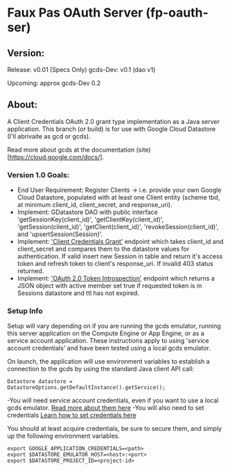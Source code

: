 # Faux Pas OAuth Server (fp-oauth-ser)

## Version:

Release: v0.01 (Specs Only)
gcds-Dev: v0.1  (dao v1)

Upcoming: approx gcds-Dev 0.2

## About:

A Client Credentials OAuth 2.0 grant type implementation as a Java server application.  This branch (or build) is for use with Google Cloud Datastore (I'll abrivaite as gcd or gcds).

Read more about gcds at the documentation (site)[https://cloud.google.com/docs/].

### Version 1.0 Goals:

- End User Requirement: Register Clients -> i.e. provide your own Google Cloud Datastore, populated with at least one Client entity (scheme tbd, at minimum client_id, client_secret, and response_uri).
- Implement: GDatastore DAO with public interface 'getSessionKey(client_id)', 'getClientKey(client_id)', 'getSession(client_id)', 'getClient(client_id)', 'revokeSession(client_id)', and 'upsertSession(Session)'.
- Implement: ['Client Credentials Grant'](https://oauth.net/2/grant-types/client-credentials) endpoint which takes client_id and client_secret and compares them to the datastore values for authentication.  If valid insert new Session in table and return it's access token and refresh token to client's response_uri.  If invalid 403 status returned.
- Implement: ['OAuth 2.0 Token Introspection'](https://www.oauth.com/oauth2-servers/token-introspection-endpoint) endpoint which returns a JSON object with active member set true if requested token is in Sessions datastore and ttl has not expired.

### Setup Info

Setup will vary depending on if you are running the gcds emulator, running this server application on the Compute Engine or App Engine, or as a service account application.  These instructions apply to using 'service account credentials' and have been tested using a local gcds emulator.

On launch, the application will use environment variables to establish a connection to the gcds by using the standard Java client API call:

```
Datastore datastore = DatastoreOptions.getDefaultInstance().getService();
```

-You will need service account credentials, even if you want to use a local gcds emulator. [Read more about them here](https://cloud.google.com/iam/docs/granting-roles-to-service-accounts)
-You will also need to set credentials [Learn how to set credentials here](https://cloud.google.com/docs/authentication/production)

You should at least acquire credentials, be sure to secure them, and simply up the following environment variables.

```
export GOOGLE_APPLICATION_CREDENTIALS=<path>
export $DATASTORE_EMULATOR_HOST=<host>:<port>
export $DATASTORE_PROJECT_ID=<project-id>
```



